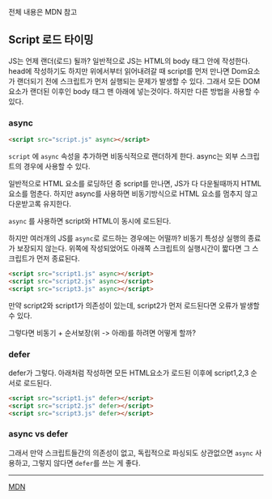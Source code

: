 전체 내용은 MDN 참고



## Script 로드 타이밍

JS는 언제 랜더(로드) 될까? 일반적으로 JS는 HTML의 body 태그 안에 작성한다. head에 작성하기도 하지만 위에서부터 읽어내려갈 때 script를 먼저 만나면 Dom요소가 랜더되기 전에 스크립트가 먼저 실행되는 문제가 발생할 수 있다. 그래서 모든 DOM 요소가 랜더된 이후인 body 태그 맨 아래에 넣는것이다. 하지만 다른 방법을 사용할 수 있다.



### async

```html
<script src="script.js" async></script>
```

`script` 에 `async` 속성을 추가하면 비동식적으로 랜더하게 한다. async는 외부 스크립트의 경우에 사용할 수 있다.

일반적으로 HTML 요소를 로딩하던 중 script를 만나면, JS가 다 다운될때까지 HTML 요소를 멈춘다. 하지만 async를 사용하면 비동기방식으로 HTML 요소를 멈추지 않고 다운받고록 유지한다.

`async` 를 사용하면 script와 HTML이 동시에 로드된다.

하지만 여러개의 JS를 `async`로 로드하는 경우에는 어떨까? 비동기 특성상 실행의 종료가 보장되지 않는다. 위쪽에 작성되었어도 아래쪽 스크립트의 실행시간이 짧다면 그 스크립트가 먼저 종료된다. 

```html
<script src="script1.js" async></script>
<script src="script2.js" async></script>
<script src="script3.js" async></script>
```

만약 script2와 script1가 의존성이 있는데, script2가 먼저 로드된다면 오류가 발생할 수 있다.

그렇다면 비동기 + 순서보장(위 -> 아래)를 하려면 어떻게 할까?



### defer

defer가 그렇다. 아래처럼 작성하면 모든 HTML요소가 로드된 이후에 script1,2,3 순서로 로드된다.

```html
<script src="script1.js" defer></script>
<script src="script2.js" defer></script>
<script src="script3.js" defer></script>
```



### async vs defer

그래서 만약 스크립트들간의 의존성이 없고, 독립적으로 파싱되도 상관없으면 `async` 사용하고, 그렇지 않다면 `defer`를 쓰는 게 좋다.



------

[MDN](https://developer.mozilla.org/ko/docs/Learn/JavaScript/First_steps/What_is_JavaScript)

